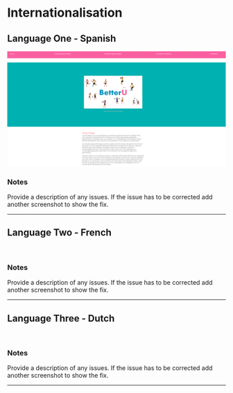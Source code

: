 # Internationalisation

<!-- edit as required -->

## Language One - Spanish

<img src="sp5-media/Dutch evidence.png" alt="" width="1000">

### Notes
Provide a description of any issues. If the issue has to be corrected add another screenshot to show the fix.

---

## Language Two - French

<img src="sp5-media/macos-safari.jpg" alt="" width="1000">

### Notes
Provide a description of any issues. If the issue has to be corrected add another screenshot to show the fix.

---

## Language Three - Dutch

<img src="sp5-media/macos-safari.jpg" alt="" width="1000">

### Notes
Provide a description of any issues. If the issue has to be corrected add another screenshot to show the fix.

---
